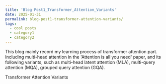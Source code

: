 ```yaml
---
title: 'Blog Post1_Transformer_Attention_Variants'
date: 2025-01-31
permalink: blog-post1-transformer-attention-variants/
tags:
  - cool posts
  - category1
  - category2
---
```


This blog mainly record my learning process of transformer attention part. Including multi-head attention in the 'Attention is all you need' paper, and its following variants, 
such as multi-head latent attention (MLA), multi-query attention (MQA), grouped query attention (GQA). 


Transformer Attention Variants
